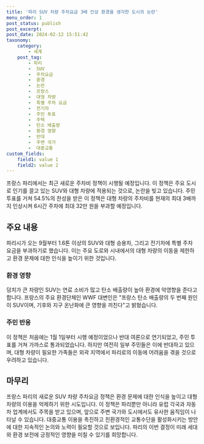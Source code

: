 ```yaml
---
title: '파리 SUV 차량 주차요금 3배 인상 환경을 생각한 도시의 논란'
menu_order: 1
post_status: publish
post_excerpt: 
post_date: 2024-02-12 15:51:42
taxonomy:
    category:
        - 세계
    post_tag:
        - 파리
        -  SUV
        -  주차요금
        -  환경
        -  논란
        -  프랑스
        -  대형 차량
        -  특별 주차 요금
        -  전기차
        -  주민 투표
        -  주택
        -  탄소 배출량
        -  환경 영향
        -  반대
        -  주변 국가
        -  대중교통
custom_fields:
    field1: value 1
    field2: value 2
---
```


프랑스 파리에서는 최근 새로운 주차비 정책이 시행될 예정입니다. 이 정책은 주요 도시로 인기를 끌고 있는 SUV와 대형 차량에 적용되는 것으로, 논란을 빚고 있습니다. 주민 투표를 거쳐 54.5%의 찬성을 받은 이 정책은 대형 차량의 주차비를 현재의 최대 3배까지 인상시켜 6시간 주차에 최대 32만 원을 부과할 예정입니다. 
## 주요 내용
파리시가 오는 9월부터 1.6톤 이상의 SUV와 대형 승용차, 그리고 전기차에 특별 주차 요금을 부과하기로 했습니다. 이는 주요 도로와 시내에서의 대형 차량의 이동을 제한하고 환경 문제에 대한 인식을 높이기 위한 것입니다.
### 환경 영향
덩치가 큰 차량인 SUV는 연료 소비가 많고 탄소 배출량이 높아 환경에 악영향을 준다고 합니다. 프랑스의 주요 환경단체인 WWF 대변인은 "프랑스 탄소 배출량의 두 번째 원인이 SUV이며, 기후와 지구 온난화에 큰 영향을 끼친다"고 밝혔습니다.
### 주민 반응
이 정책은 처음에는 1월 1일부터 시행 예정이었으나 반대 여론으로 연기되었고, 주민 투표를 거쳐 가까스로 통과되었습니다. 하지만 여전히 일부 주민들은 이에 반대하고 있으며, 대형 차량이 필요한 가족들은 외곽 지역에서 파리로의 이동에 어려움을 겪을 것으로 우려하고 있습니다.
## 마무리
프랑스 파리의 새로운 SUV 차량 주차요금 정책은 환경 문제에 대한 인식을 높이고 대형 차량의 이용을 억제하기 위한 시도입니다. 이 정책은 파리뿐만 아니라 유럽 각국과 자동차 업계에서도 주목을 받고 있으며, 앞으로 주변 국가와 도시에서도 유사한 움직임이 나타날 수 있습니다. 대중교통 이용을 촉진하고 친환경적인 교통수단을 활성화시키는 방안에 대한 지속적인 논의와 노력이 필요할 것으로 보입니다. 파리의 이번 결정이 미래 세대와 환경 보전에 긍정적인 영향을 미칠 수 있기를 희망합니다.
